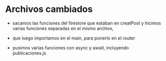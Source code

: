 # Archivos cambiados 

- sacamos las funciones del firestore que estaban en creatPost 
y  hicimos varias funciones separadas en el mismo archivo, 

- que luego importamos en el main, para ponerlo en el router 

- pusimos varias funciones con async y await, incluyendo publicaciones.js 
